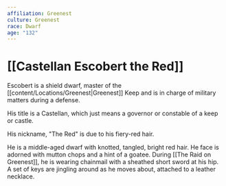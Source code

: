 ```yaml
---
affiliation: Greenest
culture: Greenest
race: Dwarf
age: "132"
---
```

# [[Castellan Escobert the Red]]
Escobert is a shield dwarf, master of the [[content/Locations/Greenest|Greenest]] Keep and is in charge of military matters during a defense. 

His title is a Castellan, which just means a governor or constable of a keep or castle. 

His nickname, "The Red" is due to his fiery-red hair. 

He is a middle-aged dwarf with knotted, tangled, bright red hair. He face is adorned with mutton chops and a hint of a goatee. During [[The Raid on Greenest]], he is wearing chainmail with a sheathed short sword at his hip. A set of keys are jingling around as he moves about, attached to a leather necklace. 